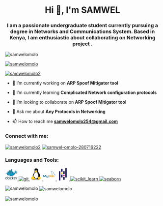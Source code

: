 <h1 align="center">Hi 👋, I'm SAMWEL</h1>
<h3 align="center">I am a passionate undergraduate student currently pursuing a degree in Networks and Communications System. Based in Kenya, I am enthusiastic about collaborating on Networking project .</h3>

<p align="left"> <img src="https://komarev.com/ghpvc/?username=samwelomolo&label=Profile%20views&color=0e75b6&style=flat" alt="samwelomolo" /> </p>

<p align="left"> <a href="https://github.com/ryo-ma/github-profile-trophy"><img src="https://github-profile-trophy.vercel.app/?username=samwelomolo" alt="samwelomolo" /></a> </p>

<p align="left"> <a href="https://twitter.com/samwelomolo2" target="blank"><img src="https://img.shields.io/twitter/follow/samwelomolo2?logo=twitter&style=for-the-badge" alt="samwelomolo2" /></a> </p>

- 🔭 I’m currently working on **ARP Spoof Mitigator tool**

- 🌱 I’m currently learning **Complicated Network configuration protocols**

- 👯 I’m looking to collaborate on **ARP Spoof Mitigator tool**

- 💬 Ask me about **Any Protocols in Networking**

- 📫 How to reach me **samwelomolo254@gmail.com**

<h3 align="left">Connect with me:</h3>
<p align="left">
<a href="https://twitter.com/samwelomolo2" target="blank"><img align="center" src="https://raw.githubusercontent.com/rahuldkjain/github-profile-readme-generator/master/src/images/icons/Social/twitter.svg" alt="samwelomolo2" height="30" width="40" /></a>
<a href="https://linkedin.com/in/samwel-omolo" target="blank"><img align="center" src="https://raw.githubusercontent.com/rahuldkjain/github-profile-readme-generator/master/src/images/icons/Social/linked-in-alt.svg" alt="samwel-omolo-280716222" height="30" width="40" /></a>
</p>

<h3 align="left">Languages and Tools:</h3>
<p align="left"> <a href="https://www.docker.com/" target="_blank" rel="noreferrer"> <img src="https://raw.githubusercontent.com/devicons/devicon/master/icons/docker/docker-original-wordmark.svg" alt="docker" width="40" height="40"/> </a> <a href="https://git-scm.com/" target="_blank" rel="noreferrer"> <img src="https://www.vectorlogo.zone/logos/git-scm/git-scm-icon.svg" alt="git" width="40" height="40"/> </a> <a href="https://www.linux.org/" target="_blank" rel="noreferrer"> <img src="https://raw.githubusercontent.com/devicons/devicon/master/icons/linux/linux-original.svg" alt="linux" width="40" height="40"/> </a> <a href="https://www.mysql.com/" target="_blank" rel="noreferrer"> <img src="https://raw.githubusercontent.com/devicons/devicon/master/icons/mysql/mysql-original-wordmark.svg" alt="mysql" width="40" height="40"/> </a> <a href="https://pandas.pydata.org/" target="_blank" rel="noreferrer"> <img src="https://raw.githubusercontent.com/devicons/devicon/2ae2a900d2f041da66e950e4d48052658d850630/icons/pandas/pandas-original.svg" alt="pandas" width="40" height="40"/> </a> <a href="https://scikit-learn.org/" target="_blank" rel="noreferrer"> <img src="https://upload.wikimedia.org/wikipedia/commons/0/05/Scikit_learn_logo_small.svg" alt="scikit_learn" width="40" height="40"/> </a> <a href="https://seaborn.pydata.org/" target="_blank" rel="noreferrer"> <img src="https://seaborn.pydata.org/_images/logo-mark-lightbg.svg" alt="seaborn" width="40" height="40"/> </a> </p>

<p><img align="left" src="https://github-readme-stats.vercel.app/api/top-langs?username=samwelomolo&show_icons=true&locale=en&layout=compact" alt="samwelomolo" /></p>

<p>&nbsp;<img align="center" src="https://github-readme-stats.vercel.app/api?username=samwelomolo&show_icons=true&locale=en" alt="samwelomolo" /></p>

<p><img align="center" src="https://github-readme-streak-stats.herokuapp.com/?user=samwelomolo&" alt="samwelomolo" /></p>
